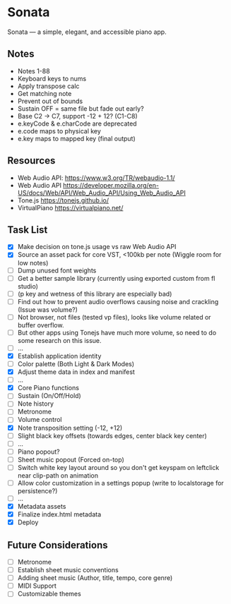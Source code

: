 # Sonata

Sonata — a simple, elegant, and accessible piano app.

## Notes

- Notes 1-88
- Keyboard keys to nums
- Apply transpose calc
- Get matching note
- Prevent out of bounds
- Sustain OFF = same file but fade out early?
- Base C2 -> C7, support -12 + 12? (C1-C8)
- e.keyCode & e.charCode are deprecated
- e.code maps to physical key
- e.key maps to mapped key (final output)

## Resources

- Web Audio API: https://www.w3.org/TR/webaudio-1.1/
- Web Audio API https://developer.mozilla.org/en-US/docs/Web/API/Web_Audio_API/Using_Web_Audio_API
- Tone.js https://tonejs.github.io/
- VirtualPiano https://virtualpiano.net/

## Task List

- [x] Make decision on tone.js usage vs raw Web Audio API
- [x] Source an asset pack for core VST, <100kb per note (Wiggle room for low notes)
- [ ] Dump unused font weights
- [ ] Get a better sample library (currently using exported custom from fl studio)
- [ ] (p key and wetness of this library are especially bad)
- [ ] Find out how to prevent audio overflows causing noise and crackling (Issue was volume?)
- [ ] Not browser, not files (tested vp files), looks like volume related or buffer overflow.
- [ ] But other apps using Tonejs have much more volume, so need to do some research on this issue.
- [ ] ...
- [x] Establish application identity
- [ ] Color palette (Both Light & Dark Modes)
- [x] Adjust theme data in index and manifest
- [ ] ...
- [x] Core Piano functions
- [ ] Sustain (On/Off/Hold)
- [ ] Note history
- [ ] Metronome
- [ ] Volume control
- [x] Note transposition setting (-12, +12)
- [ ] Slight black key offsets (towards edges, center black key center)
- [ ] ...
- [ ] Piano popout?
- [ ] Sheet music popout (Forced on-top)
- [ ] Switch white key layout around so you don't get keyspam on leftclick near clip-path on animation
- [ ] Allow color customization in a settings popup (write to localstorage for persistence?)
- [ ] ...
- [x] Metadata assets
- [x] Finalize index.html metadata
- [x] Deploy

## Future Considerations

- [ ] Metronome
- [ ] Establish sheet music conventions
- [ ] Adding sheet music (Author, title, tempo, core genre)
- [ ] MIDI Support
- [ ] Customizable themes
